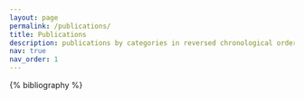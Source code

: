 ```yaml
---
layout: page
permalink: /publications/
title: Publications
description: publications by categories in reversed chronological order. generated by jekyll-scholar.
nav: true
nav_order: 1
---
```


<!-- _pages/publications.md -->

<!-- Bibsearch Feature -->

<!-- {% include bib_search.liquid %} -->

<div class="publications">

{% bibliography %}

</div>
